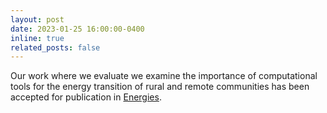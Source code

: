 ```yaml
---
layout: post
date: 2023-01-25 16:00:00-0400
inline: true
related_posts: false
---
```


Our work where we evaluate we examine the importance of computational tools for the energy transition of rural and remote communities has been accepted for publication in [Energies](https://doi.org/10.3390/en16031328).

